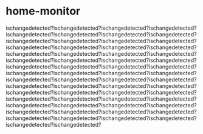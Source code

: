 # home-monitor

ischangedetected?ischangedetected?ischangedetected?ischangedetected?ischangedetected?ischangedetected?ischangedetected?ischangedetected?ischangedetected?ischangedetected?ischangedetected?ischangedetected?ischangedetected?ischangedetected?ischangedetected?ischangedetected?ischangedetected?ischangedetected?ischangedetected?ischangedetected?ischangedetected?ischangedetected?ischangedetected?ischangedetected?ischangedetected?ischangedetected?ischangedetected?ischangedetected?ischangedetected?ischangedetected?ischangedetected?ischangedetected?ischangedetected?ischangedetected?ischangedetected?ischangedetected?ischangedetected?ischangedetected?ischangedetected?ischangedetected?ischangedetected?ischangedetected?ischangedetected?ischangedetected?ischangedetected?ischangedetected?ischangedetected?ischangedetected?ischangedetected?ischangedetected?ischangedetected?ischangedetected?ischangedetected?ischangedetected?ischangedetected?ischangedetected?ischangedetected?ischangedetected?ischangedetected?ischangedetected?ischangedetected?ischangedetected?